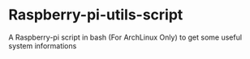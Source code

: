 # Raspberry-pi-utils-script
A Raspberry-pi script in bash (For ArchLinux Only) to get some useful system informations
